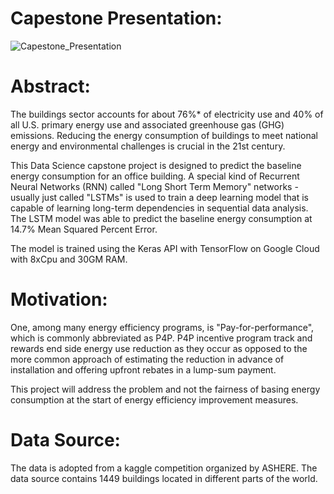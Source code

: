 # Capestone Presentation:
![Capestone_Presentation](data/presentation.JPG112)
# Abstract:
The buildings sector accounts for about 76%* of electricity use and 40% of all U.S. primary energy use and associated greenhouse gas (GHG) emissions. Reducing the energy consumption of buildings to meet national energy and environmental challenges is crucial in the 21st century.

This Data Science capstone project is designed to predict the baseline energy consumption for an office building. A special kind of Recurrent Neural Networks (RNN) called "Long Short Term Memory" networks -usually just called "LSTMs" is used to train a deep learning model that is capable of learning long-term dependencies in sequential data analysis. The LSTM model was able to predict the baseline energy consumption at 14.7% Mean Squared Percent Error.

The model is trained using the Keras API with TensorFlow on Google Cloud with 8xCpu and 30GM RAM.


# Motivation:
One, among many energy efficiency programs, is "Pay-for-performance", which is commonly abbreviated as P4P. P4P incentive program track and rewards end side energy use reduction as they occur as opposed to the more common approach of estimating the reduction in advance of installation and offering upfront rebates in a lump-sum payment.

This project will address the problem and not the fairness of basing energy consumption at the start of energy efficiency improvement measures.

# Data Source:
The data is adopted from a kaggle competition organized by ASHERE. The data source contains 1449 buildings located in different parts of the world.

